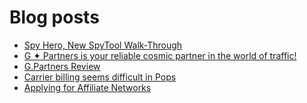 # Blog posts
<!-- BLOG-POST-LIST:START -->
- [Spy Hero, New SpyTool   Walk-Through](https://afflift.com/f/threads/spy-hero-new-spytool-walk-through.10485/)
- [G ✦ Partners is your reliable cosmic partner in the world of traffic!](https://afflift.com/f/threads/g-%E2%9C%A6-partners-is-your-reliable-cosmic-partner-in-the-world-of-traffic.9099/)
- [G.Partners Review](https://afflift.com/f/threads/g-partners-review.10616/)
- [Carrier billing seems difficult in Pops](https://afflift.com/f/threads/carrier-billing-seems-difficult-in-pops.10593/)
- [Applying for Affiliate Networks](https://afflift.com/f/threads/applying-for-affiliate-networks.6890/)
<!-- BLOG-POST-LIST:END -->

